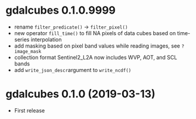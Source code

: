 
# gdalcubes 0.1.0.9999

* rename `filter_predicate()` -> `filter_pixel()`
* new operator `fill_time()` to fill NA pixels of data cubes based on time-series interpolation
* add masking based on pixel band values while reading images, see `?image_mask`
* collection format Sentinel2_L2A now includes WVP, AOT, and SCL bands 
* add `write_json_descr`argument to `write_ncdf()`

# gdalcubes 0.1.0 (2019-03-13)

* First release